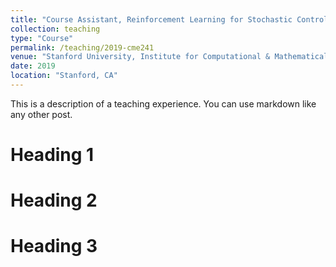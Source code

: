 ```yaml
---
title: "Course Assistant, Reinforcement Learning for Stochastic Control Problems in Finance (CME 241)"
collection: teaching
type: "Course"
permalink: /teaching/2019-cme241
venue: "Stanford University, Institute for Computational & Mathematical Engineering"
date: 2019
location: "Stanford, CA"
---
```


This is a description of a teaching experience. You can use markdown like any other post.

Heading 1
======

Heading 2
======

Heading 3
======

